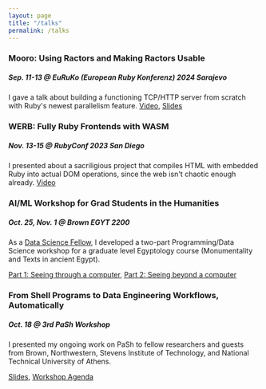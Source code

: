 ```yaml
---
layout: page
title: "/talks"
permalink: /talks
---
```

### Mooro: Using Ractors and Making Ractors Usable 
##### Sep. 11-13 @ EuRuKo (European Ruby Konferenz) 2024 Sarajevo
I gave a talk about building a functioning TCP/HTTP server from scratch with Ruby's newest parallelism feature.
[Video](https://youtu.be/PnaQay6aRDE?si=typWUJH8o-QMIqFx), [Slides](https://docs.google.com/presentation/d/1qDzyXsNWOIQ6jwt3pwWka7eGcrOsN3igI0cyYdV2Jzk/edit?usp=sharing)

### WERB: Fully Ruby Frontends with WASM 
##### Nov. 13-15 @ RubyConf 2023 San Diego
I presented about a sacriligious project that compiles HTML with embedded Ruby into actual DOM operations, since the web isn't chaotic enough already.
[Video](https://youtu.be/tNcfYLuQ5Es?si=sS98O_OzkwwRL14U&t=1542)

### AI/ML Workshop for Grad Students in the Humanities
##### Oct. 25, Nov. 1 @ Brown EGYT 2200
As a [Data Science Fellow](https://dsi.brown.edu/academics/data-science-fellows), I developed a two-part Programming/Data Science workshop for a graduate level Egyptology course (Monumentality and Texts in ancient Egypt).

[Part 1: Seeing through a computer](https://colab.research.google.com/drive/1zxzXbzTxzvNQOywDrLq69kmXKS97qv7q?usp=sharing), [Part 2: Seeing beyond a computer](https://docs.google.com/presentation/d/1-5mB6vufOsAFCdQW60Dsyi4BdmEud7Cz0kR-JwP0sKk/edit?usp=sharing)

### From Shell Programs to Data Engineering Workflows, Automatically
##### Oct. 18 @ 3rd PaSh Workshop
I presented my ongoing work on PaSh to fellow researchers and guests from Brown, Northwestern, Stevens Institute of Technology, and National Technical University of Athens.

[Slides](https://docs.google.com/presentation/d/1_4jDhNhDSyFD_hztR4moNptqCiAa-p3z/edit?usp=sharing&ouid=117053670477944769597&rtpof=true&sd=true), [Workshop Agenda](https://docs.google.com/document/d/1sAwonBVJr4tCBQdaoXGRAr5R4pi-Jw7Oumf_VQg-nQs/edit?usp=sharing)

